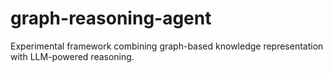 # graph-reasoning-agent
Experimental framework combining graph-based knowledge representation with LLM-powered reasoning.
